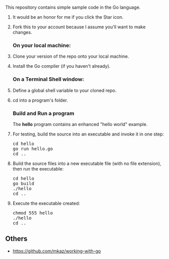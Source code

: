 This repository contains simple sample code in the Go language.

1. It would be an honor for me if you click the Star icon.

1. Fork this to your account because I assume you'll want to make changes.

   ### On your local machine:

1. Clone your version of the repo onto your local machine.

1. Install the Go compiler (if you haven't already).

   ### On a Terminal Shell window:

1. Define a global shell variable to your cloned repo.

1. cd into a program's folder.

   ### Build and Run a program

   The <strong>hello</strong> program contains an enhanced "hello world" example.

1. For testing, build the source into an executable and invoke it in one step:

   <pre>
   cd hello
   go run hello.go
   cd ..
   </pre>

1. Build the source files into a new executable file (with no file extension), then run the executable:

   <pre>
   cd hello
   go build 
   ./hello
   cd ..
   </pre>

1. Execute the executable created:

   <pre>
   chmod 555 hello
   ./hello
   cd ..
   </pre>

## Others

* https://github.com/mkaz/working-with-go
